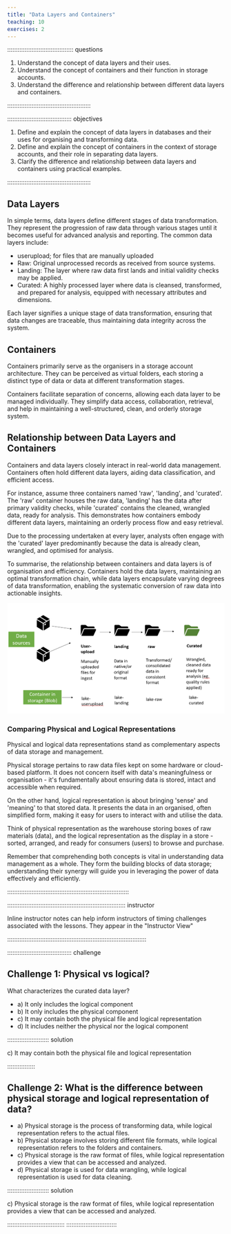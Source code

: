 ```yaml
---
title: "Data Layers and Containers"
teaching: 10
exercises: 2
---
```


:::::::::::::::::::::::::::::::::::::: questions 

1.	Understand the concept of data layers and their uses.
2.	Understand the concept of containers and their function in storage accounts.
3.	Understand the difference and relationship between different data layers and containers.


::::::::::::::::::::::::::::::::::::::::::::::::

::::::::::::::::::::::::::::::::::::: objectives

1.	Define and explain the concept of data layers in databases and their uses for organising and transforming data.
2.	Define and explain the concept of containers in the context of storage accounts, and their role in separating data layers.
3.	Clarify the difference and relationship between data layers and containers using practical examples.


::::::::::::::::::::::::::::::::::::::::::::::::
## Data Layers
In simple terms, data layers define different stages of data transformation. They represent the progression of raw data through various stages until it becomes useful for advanced analysis and reporting.
The common data layers include:
- userupload; for files that are manually uploaded
- Raw: Original unprocessed records as received from source systems.
- Landing: The layer where raw data first lands and initial validity checks may be applied.
- Curated: A highly processed layer where data is cleansed, transformed, and prepared for analysis, equipped with necessary attributes and dimensions.
  
Each layer signifies a unique stage of data transformation, ensuring that data changes are traceable, thus maintaining data integrity across the system.

## Containers
Containers primarily serve as the organisers in a storage account architecture. They can be perceived as virtual folders, each storing a distinct type of data or data at different transformation stages.

Containers facilitate separation of concerns, allowing each data layer to be managed individually. They simplify data access, collaboration, retrieval, and help in maintaining a well-structured, clean, and orderly storage system.

## Relationship between Data Layers and Containers
Containers and data layers closely interact in real-world data management. Containers often hold different data layers, aiding data classification, and efficient access.

For instance, assume three containers named 'raw', 'landing', and 'curated'. The 'raw' container houses the raw data, 'landing' has the data after primary validity checks, while 'curated' contains the cleaned, wrangled data, ready for analysis. This demonstrates how containers embody different data layers, maintaining an orderly process flow and easy retrieval.

Due to the processing undertaken at every layer, analysts often engage with the 'curated' layer predominantly because the data is already clean, wrangled, and optimised for analysis.

To summarise, the relationship between containers and data layers is of organisation and efficiency. Containers hold the data layers, maintaining an optimal transformation chain, while data layers encapsulate varying degrees of data transformation, enabling the systematic conversion of raw data into actionable insights.

![Data layers](episodes/fig/data_layers.PNG)

### Comparing Physical and Logical Representations

Physical and logical data representations stand as complementary aspects of data storage and management.

Physical storage pertains to raw data files kept on some hardware or cloud-based platform. It does not concern itself with data's meaningfulness or organisation - it's fundamentally about ensuring data is stored, intact and accessible when required.

On the other hand, logical representation is about bringing 'sense' and 'meaning' to that stored data. It presents the data in an organised, often simplified form, making it easy for users to interact with and utilise the data.

Think of physical representation as the warehouse storing boxes of raw materials (data), and the logical representation as the display in a store - sorted, arranged, and ready for consumers (users) to browse and purchase.

Remember that comprehending both concepts is vital in understanding data management as a whole. They form the building blocks of data storage; understanding their synergy will guide you in leveraging the power of data effectively and efficiently.

::::::::::::::::::::::::::::::::::::::::::::::::::::::::::::::::::::::

:::::::::::::::::::::::::::::::::::::::::::::::::::::::::::::::::::: instructor

Inline instructor notes can help inform instructors of timing challenges
associated with the lessons. They appear in the "Instructor View"

::::::::::::::::::::::::::::::::::::::::::::::::::::::::::::::::::::::::::::::::

::::::::::::::::::::::::::::::::::::: challenge 

## Challenge 1: Physical vs logical?

What characterizes the curated data layer? 
- a) It only includes the logical component 
- b) It only includes the physical component 
- c) It may contain both the physical file and logical representation 
- d) It includes neither the physical nor the logical component



:::::::::::::::::::::::: solution 
 
c) It may contain both the physical file and logical representation

::::::::::::::::


## Challenge 2: What is the difference between physical storage and logical representation of data? 
- a) Physical storage is the process of transforming data, while logical representation refers to the actual files. 
- b) Physical storage involves storing different file formats, while logical representation refers to the folders and containers. 
- c) Physical storage is the raw format of files, while logical representation provides a view that can be accessed and analyzed. 
- d) Physical storage is used for data wrangling, while logical representation is used for data cleaning.
  
:::::::::::::::::::::::: solution 

c) Physical storage is the raw format of files, while logical representation provides a view that can be accessed and analyzed.

:::::::::::::::::::::::::::::::::
:::::::::::::::::::::::::::::


